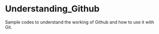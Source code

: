 # Understanding_Github
Sample codes to understand the working of Github and how to use it with Git.
